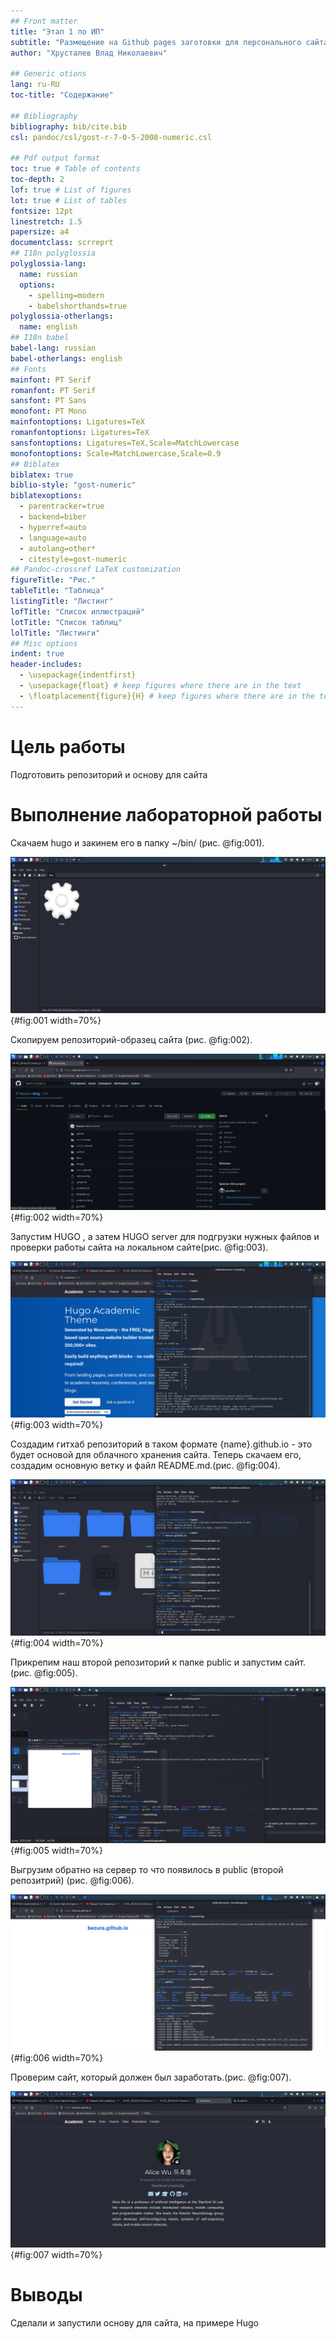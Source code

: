 ```yaml
---
## Front matter
title: "Этап 1 по ИП"
subtitle: "Размещение на Github pages заготовки для персонального сайта"
author: "Хрусталев Влад Николаевич"

## Generic otions
lang: ru-RU
toc-title: "Содержание"

## Bibliography
bibliography: bib/cite.bib
csl: pandoc/csl/gost-r-7-0-5-2008-numeric.csl

## Pdf output format
toc: true # Table of contents
toc-depth: 2
lof: true # List of figures
lot: true # List of tables
fontsize: 12pt
linestretch: 1.5
papersize: a4
documentclass: scrreprt
## I18n polyglossia
polyglossia-lang:
  name: russian
  options:
	- spelling=modern
	- babelshorthands=true
polyglossia-otherlangs:
  name: english
## I18n babel
babel-lang: russian
babel-otherlangs: english
## Fonts
mainfont: PT Serif
romanfont: PT Serif
sansfont: PT Sans
monofont: PT Mono
mainfontoptions: Ligatures=TeX
romanfontoptions: Ligatures=TeX
sansfontoptions: Ligatures=TeX,Scale=MatchLowercase
monofontoptions: Scale=MatchLowercase,Scale=0.9
## Biblatex
biblatex: true
biblio-style: "gost-numeric"
biblatexoptions:
  - parentracker=true
  - backend=biber
  - hyperref=auto
  - language=auto
  - autolang=other*
  - citestyle=gost-numeric
## Pandoc-crossref LaTeX customization
figureTitle: "Рис."
tableTitle: "Таблица"
listingTitle: "Листинг"
lofTitle: "Список иллюстраций"
lotTitle: "Список таблиц"
lolTitle: "Листинги"
## Misc options
indent: true
header-includes:
  - \usepackage{indentfirst}
  - \usepackage{float} # keep figures where there are in the text
  - \floatplacement{figure}{H} # keep figures where there are in the text
---
```


# Цель работы

Подготовить репозиторий и основу для сайта

# Выполнение лабораторной работы

Скачаем hugo и закинем его в папку ~/bin/ (рис. @fig:001).

![Скачивание HUGO](image/1.png){#fig:001 width=70%}

Скопируем репозиторий-образец сайта (рис. @fig:002).

![Создание основного репозитория](image/2.1.png){#fig:002 width=70%}

Запустим HUGO , а затем HUGO server для подгрузки нужных файлов и проверки работы сайта на локальном сайте(рис. @fig:003).

![Тест сайта-образца](image/2.png){#fig:003 width=70%}

Создадим гитхаб репозиторий в таком формате {name}.github.io - это будет основой для облачного хранения сайта. Теперь скачаем его, создадим основную ветку и файл README.md.(рис. @fig:004).

![Работа со вторым репозиторием](image/3.png){#fig:004 width=70%}

Прикрепим наш второй репозиторий к папке public и запустим сайт.(рис. @fig:005).

![Прикрепление репозитория](image/10.png){#fig:005 width=70%}

Выгрузим обратно на сервер то что появилось в public (второй репозитрий) (рис. @fig:006).

![Обновление второго репозитория на сервер](image/4.png){#fig:006 width=70%}

Проверим сайт, который должен был заработать.(рис. @fig:007).

![Проверка сайта облачного](image/5.png){#fig:007 width=70%}

# Выводы

Сделали и запустили основу для сайта, на примере Hugo
